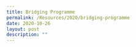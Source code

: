 ```yaml
---
title: Bridging Programme
permalink: /Resources/2020/bridging-programme
date: 2020-10-26
layout: post
description: ""
---
```

